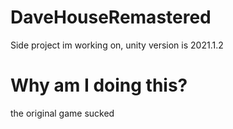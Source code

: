 # DaveHouseRemastered
Side project im working on, unity version is 2021.1.2

# Why am I doing this?
the original game sucked
